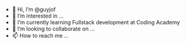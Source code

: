 - 👋 Hi, I’m @guyjof
- 👀 I’m interested in ...
- 🌱 I’m currently learning Fullstack development at Coding Academy
- 💞️ I’m looking to collaborate on ...
- 📫 How to reach me ...

<!---
guyjof/guyjof is a ✨ special ✨ repository because its `README.md` (this file) appears on your GitHub profile.
You can click the Preview link to take a look at your changes.
--->
